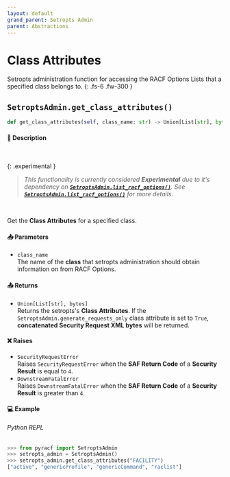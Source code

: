 ```yaml
---
layout: default
grand_parent: Setropts Admin
parent: Abstractions
---
```


# Class Attributes

Setropts administration function for accessing the RACF Options Lists that a specified class belongs to. 
{: .fs-6 .fw-300 }

## `SetroptsAdmin.get_class_attributes()`

```python
def get_class_attributes(self, class_name: str) -> Union[List[str], bytes]:
```

#### 📄 Description

&nbsp;

{: .experimental }
> _This functionality is currently considered **Experimental** due to it's dependency on **[`SetroptsAdmin.list_racf_options()`](../../base/list_racf_options#setroptsadminlist_racf_options)**. See **[`SetroptsAdmin.list_racf_options()`](../../base/list_racf_options#setroptsadminlist_racf_options)** for more details._

&nbsp;

Get the **Class Attributes** for a specified class.

#### 📥 Parameters
* `class_name`<br>
  The name of the **class** that setropts administration should obtain information on from RACF Options.

#### 📤 Returns
* `Union[List[str], bytes]`<br>
  Returns the setropts's **Class Attributes**. If the `SetroptsAdmin.generate_requests_only` class attribute is set to `True`, **concatenated Security Request XML bytes** will be returned.

#### ❌ Raises
* `SecurityRequestError`<br>
  Raises `SecurityRequestError` when the **SAF Return Code** of a **Security Result** is equal to `4`.
* `DownstreamFatalError`<br>
  Raises `DownstreamFatalError` when the **SAF Return Code** of a **Security Result** is greater than `4`.

#### 💻 Example

###### Python REPL
```python
>>> from pyracf import SetroptsAdmin
>>> setropts_admin = SetroptsAdmin()
>>> setropts_admin.get_class_attributes("FACILITY")
["active", "genericProfile", "genericCommand", "raclist"]
```